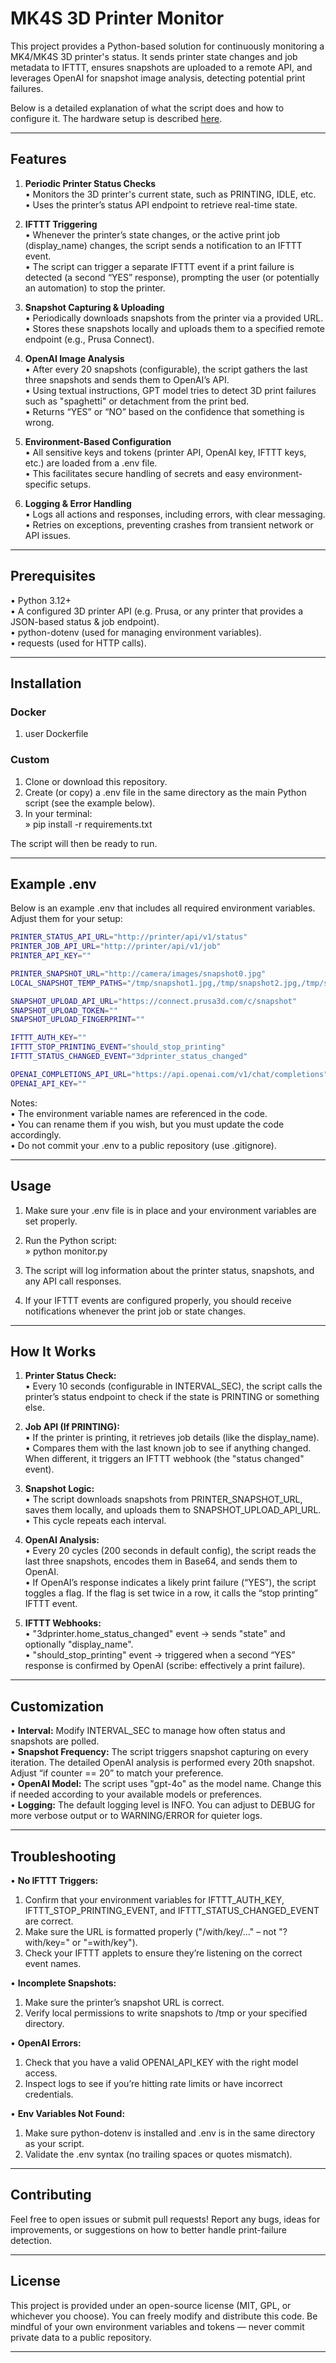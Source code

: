 # MK4S 3D Printer Monitor

This project provides a Python-based solution for continuously monitoring a MK4/MK4S 3D printer's status. It sends printer state changes and job metadata to IFTTT, ensures snapshots are uploaded to a remote API, and leverages OpenAI for snapshot image analysis, detecting potential print failures.

Below is a detailed explanation of what the script does and how to configure it.
The hardware setup is described [here](https://www.printables.com/model/1014150-complete-solution-for-mk4s-mmu3-with-enclosure-and).

---

## Features

1. **Periodic Printer Status Checks**  
   • Monitors the 3D printer's current state, such as PRINTING, IDLE, etc.  
   • Uses the printer’s status API endpoint to retrieve real-time state.

2. **IFTTT Triggering**  
   • Whenever the printer’s state changes, or the active print job (display_name) changes, the script sends a notification to an IFTTT event.  
   • The script can trigger a separate IFTTT event if a print failure is detected (a second “YES” response), prompting the user (or potentially an automation) to stop the printer.

3. **Snapshot Capturing & Uploading**  
   • Periodically downloads snapshots from the printer via a provided URL.  
   • Stores these snapshots locally and uploads them to a specified remote endpoint (e.g., Prusa Connect).

4. **OpenAI Image Analysis**  
   • After every 20 snapshots (configurable), the script gathers the last three snapshots and sends them to OpenAI’s API.  
   • Using textual instructions, GPT model tries to detect 3D print failures such as "spaghetti" or detachment from the print bed.  
   • Returns “YES” or “NO” based on the confidence that something is wrong.

5. **Environment-Based Configuration**  
   • All sensitive keys and tokens (printer API, OpenAI key, IFTTT keys, etc.) are loaded from a .env file.  
   • This facilitates secure handling of secrets and easy environment-specific setups.

6. **Logging & Error Handling**  
   • Logs all actions and responses, including errors, with clear messaging.  
   • Retries on exceptions, preventing crashes from transient network or API issues.

---

## Prerequisites

• Python 3.12+  
• A configured 3D printer API (e.g. Prusa, or any printer that provides a JSON-based status & job endpoint).  
• python-dotenv (used for managing environment variables).  
• requests (used for HTTP calls).

---

## Installation
### Docker
1. user Dockerfile

### Custom
1. Clone or download this repository.  
2. Create (or copy) a .env file in the same directory as the main Python script (see the example below).  
3. In your terminal:  
   » pip install -r requirements.txt  

The script will then be ready to run.

---

## Example .env

Below is an example .env that includes all required environment variables. Adjust them for your setup:

```bash
PRINTER_STATUS_API_URL="http://printer/api/v1/status"
PRINTER_JOB_API_URL="http://printer/api/v1/job"
PRINTER_API_KEY=""

PRINTER_SNAPSHOT_URL="http://camera/images/snapshot0.jpg"
LOCAL_SNAPSHOT_TEMP_PATHS="/tmp/snapshot1.jpg,/tmp/snapshot2.jpg,/tmp/snapshot3.jpg"

SNAPSHOT_UPLOAD_API_URL="https://connect.prusa3d.com/c/snapshot"
SNAPSHOT_UPLOAD_TOKEN=""
SNAPSHOT_UPLOAD_FINGERPRINT=""

IFTTT_AUTH_KEY=""
IFTTT_STOP_PRINTING_EVENT="should_stop_printing"
IFTTT_STATUS_CHANGED_EVENT="3dprinter_status_changed"

OPENAI_COMPLETIONS_API_URL="https://api.openai.com/v1/chat/completions"
OPENAI_API_KEY=""
```

Notes:  
• The environment variable names are referenced in the code.  
• You can rename them if you wish, but you must update the code accordingly.  
• Do not commit your .env to a public repository (use .gitignore).

---

## Usage

1. Make sure your .env file is in place and your environment variables are set properly.  
2. Run the Python script:  
   » python monitor.py  

3. The script will log information about the printer status, snapshots, and any API call responses.  
4. If your IFTTT events are configured properly, you should receive notifications whenever the print job or state changes.

---

## How It Works

1. **Printer Status Check:**  
   • Every 10 seconds (configurable in INTERVAL_SEC), the script calls the printer’s status endpoint to check if the state is PRINTING or something else.

2. **Job API (If PRINTING):**  
   • If the printer is printing, it retrieves job details (like the display_name).  
   • Compares them with the last known job to see if anything changed. When different, it triggers an IFTTT webhook (the "status changed" event).

3. **Snapshot Logic:**  
   • The script downloads snapshots from PRINTER_SNAPSHOT_URL, saves them locally, and uploads them to SNAPSHOT_UPLOAD_API_URL.  
   • This cycle repeats each interval.

4. **OpenAI Analysis:**  
   • Every 20 cycles (200 seconds in default config), the script reads the last three snapshots, encodes them in Base64, and sends them to OpenAI.  
   • If OpenAI’s response indicates a likely print failure (“YES”), the script toggles a flag. If the flag is set twice in a row, it calls the “stop printing” IFTTT event.

5. **IFTTT Webhooks:**  
   • "3dprinter.home_status_changed" event → sends "state" and optionally "display_name".  
   • "should_stop_printing" event → triggered when a second “YES” response is confirmed by OpenAI (scribe: effectively a print failure).

---

## Customization

• **Interval:** Modify INTERVAL_SEC to manage how often status and snapshots are polled.  
• **Snapshot Frequency:** The script triggers snapshot capturing on every iteration. The detailed OpenAI analysis is performed every 20th snapshot. Adjust “if counter == 20” to match your preference.  
• **OpenAI Model:** The script uses "gpt-4o" as the model name. Change this if needed according to your available models or preferences.  
• **Logging:** The default logging level is INFO. You can adjust to DEBUG for more verbose output or to WARNING/ERROR for quieter logs.

---

## Troubleshooting

• **No IFTTT Triggers:**  
  1. Confirm that your environment variables for IFTTT_AUTH_KEY, IFTTT_STOP_PRINTING_EVENT, and IFTTT_STATUS_CHANGED_EVENT are correct.  
  2. Make sure the URL is formatted properly ("/with/key/..." – not "?with/key=" or "=with/key").  
  3. Check your IFTTT applets to ensure they’re listening on the correct event names.

• **Incomplete Snapshots:**  
  1. Make sure the printer’s snapshot URL is correct.  
  2. Verify local permissions to write snapshots to /tmp or your specified directory.

• **OpenAI Errors:**  
  1. Check that you have a valid OPENAI_API_KEY with the right model access.  
  2. Inspect logs to see if you’re hitting rate limits or have incorrect credentials.

• **Env Variables Not Found:**  
  1. Make sure python-dotenv is installed and .env is in the same directory as your script.  
  2. Validate the .env syntax (no trailing spaces or quotes mismatch).

---

## Contributing

Feel free to open issues or submit pull requests! Report any bugs, ideas for improvements, or suggestions on how to better handle print-failure detection.

---

## License

This project is provided under an open-source license (MIT, GPL, or whichever you choose). You can freely modify and distribute this code. Be mindful of your own environment variables and tokens — never commit private data to a public repository.

---
